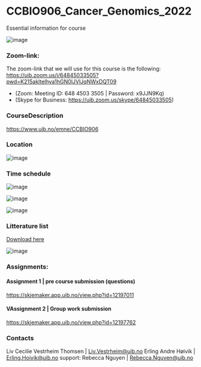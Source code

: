# CCBIO906_Cancer_Genomics_2022
Essential information for course

![image](https://user-images.githubusercontent.com/99884739/154484627-38c7b90e-1d77-4380-87e8-b7825aabf74b.png)

### Zoom-link:     
The zoom-link that we will use for this course is the following:     
https://uib.zoom.us/j/64845033505?pwd=K215akltelhya1hGN0lJVlJqNWxDQT09       
 
- (Zoom: Meeting ID: 648 4503 3505 | Password: x9JJN9Kq)       
- (Skype for Business: https://uib.zoom.us/skype/64845033505)      

### CourseDescription
https://www.uib.no/emne/CCBIO906       

### Location             
![image](https://user-images.githubusercontent.com/7384422/154360033-0de8795d-5aab-4f2a-856e-03c55e7efec2.png)

### Time schedule    
![image](https://user-images.githubusercontent.com/7384422/154360373-0d6cc372-5524-4750-8d47-33cdc3525b35.png)

![image](https://user-images.githubusercontent.com/7384422/154360424-b6860f26-f751-412d-a75d-027353ffaaf3.png)

![image](https://user-images.githubusercontent.com/7384422/154360475-32cc6f1c-7e42-49c8-ac8e-92ea3eb4053d.png)

### Litterature list        
[Download here](https://filesender.uninett.no/download.php?token=dc8afd10-d4ac-4ad2-a22e-e5a36cee0e9f&files_ids=965528)    

![image](https://user-images.githubusercontent.com/7384422/154360263-b32eadf3-86e9-45c9-b9d1-0ec55345848d.png)

### Assignments:          

#### Assignment 1 | pre course submission (questions)             
https://skjemaker.app.uib.no/view.php?id=12197011 

#### VAssignment 2 | Group work submission    
https://skjemaker.app.uib.no/view.php?id=12197762       

### Contacts             
Liv Cecilie Vestrheim Thomsen  | Liv.Vestrheim@uib.no
Erling Andre Høivik            | Erling.Hoivik@uib.no
support: Rebecca Nguyen        | Rebecca.Nguyen@uib.no
